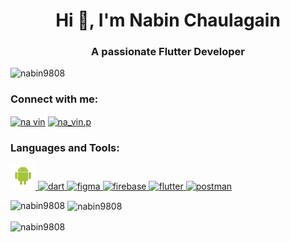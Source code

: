<h1 align="center">Hi 👋, I'm Nabin Chaulagain</h1>
<h3 align="center">A passionate Flutter Developer</h3>

<p align="left"> <img src="https://komarev.com/ghpvc/?username=nabin9808&label=Profile%20views&color=0e75b6&style=flat" alt="nabin9808" /> </p>

<h3 align="left">Connect with me:</h3>
<p align="left">
<a href="https://fb.com/na vin" target="blank"><img align="center" src="https://raw.githubusercontent.com/rahuldkjain/github-profile-readme-generator/master/src/images/icons/Social/facebook.svg" alt="na vin" height="30" width="40" /></a>
<a href="https://instagram.com/na_vin.p" target="blank"><img align="center" src="https://raw.githubusercontent.com/rahuldkjain/github-profile-readme-generator/master/src/images/icons/Social/instagram.svg" alt="na_vin.p" height="30" width="40" /></a>
</p>

<h3 align="left">Languages and Tools:</h3>
<p align="left"> <a href="https://developer.android.com" target="_blank" rel="noreferrer"> <img src="https://raw.githubusercontent.com/devicons/devicon/master/icons/android/android-original-wordmark.svg" alt="android" width="40" height="40"/> </a> <a href="https://dart.dev" target="_blank" rel="noreferrer"> <img src="https://www.vectorlogo.zone/logos/dartlang/dartlang-icon.svg" alt="dart" width="40" height="40"/> </a> <a href="https://www.figma.com/" target="_blank" rel="noreferrer"> <img src="https://www.vectorlogo.zone/logos/figma/figma-icon.svg" alt="figma" width="40" height="40"/> </a> <a href="https://firebase.google.com/" target="_blank" rel="noreferrer"> <img src="https://www.vectorlogo.zone/logos/firebase/firebase-icon.svg" alt="firebase" width="40" height="40"/> </a> <a href="https://flutter.dev" target="_blank" rel="noreferrer"> <img src="https://www.vectorlogo.zone/logos/flutterio/flutterio-icon.svg" alt="flutter" width="40" height="40"/> </a> <a href="https://postman.com" target="_blank" rel="noreferrer"> <img src="https://www.vectorlogo.zone/logos/getpostman/getpostman-icon.svg" alt="postman" width="40" height="40"/> </a> </p>

<p><img align="left" src="https://github-readme-stats.vercel.app/api/top-langs?username=nabin9808&show_icons=true&locale=en&layout=compact" alt="nabin9808" /></p>

<p>&nbsp;<img align="center" src="https://github-readme-stats.vercel.app/api?username=nabin9808&show_icons=true&locale=en" alt="nabin9808" /></p>

<p><img align="center" src="https://github-readme-streak-stats.herokuapp.com/?user=nabin9808&" alt="nabin9808" /></p>
